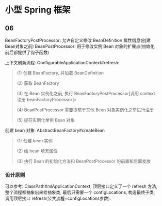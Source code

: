 # 小型 Spring 框架

## 06 
BeanFactoryPostProcessor: 允许自定义修改 BeanDefinition 属性信息(创建 Bean对象之前)
BeanPostProcessor: 用于修改实例 Bean 对象的扩展点(初始化前后都提供了钩子函数)

上下文刷新流程: ConfigurableApplicationContext#refresh: 
> (1) 创建 BeanFactory, 并加载 BeanDefinition
> 
> (2) 获取 BeanFactory
> 
> (3) 在 Bean 实例化之前, 执行 BeanFactoryPostProcessor[调用 context 注册 beanFactoryProcessor]> 
> 
> (4) BeanPostProcessor 需要提前于其他 Bean 对象实例化之前进行注册
> 
> (5) 提前实例化单例 Bean 对象

创建 bean 对象: AbstractBeanFactory#createBean
> (1) 创建 bean 实例
> 
> (2) 给 bean 填充属性
> 
> (3) 执行 Bean 的初始化方法和 BeanPostProcessor 的前置和后置发放
### 设计原则
可以参考: ClassPathXmlApplicationContext, 顶层接口定义了一个 refresh 方法, 
整个流程都抽象出来给抽象类, 最后只需要一个 configLocations, 构造最终子类, 调用顶层接口 refresh(公共流程+configLocations参数).